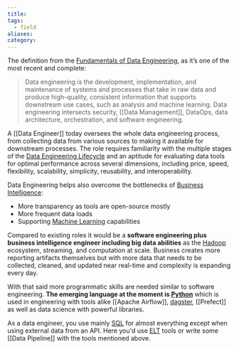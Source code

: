 ```yaml
---
title: 
tags:
  - field
aliases: 
category:
---
```

The definition from the [Fundamentals of Data Engineering](https://www.oreilly.com/library/view/fundamentals-of-data/9781098108298/), as it’s one of the most recent and complete: 

> Data engineering is the development, implementation, and maintenance of systems and processes that take in raw data and produce high-quality, consistent information that supports downstream use cases, such as analysis and machine learning. Data engineering intersects security, [[Data Management]], DataOps, data architecture, orchestration, and software engineering.

A [[Data Engineer]] today oversees the whole data engineering process, from collecting data from various sources to making it available for downstream processes. The role requires familiarity with the multiple stages of the [Data Engineering Lifecycle](Data%20Lifecycle%20Management.md) and an aptitude for evaluating data tools for optimal performance across several dimensions, including price, speed, flexibility, scalability, simplicity, reusability, and interoperability.

Data Engineering helps also overcome the bottlenecks of [Business Intelligence](term/business%20intelligence.md):
- More transparency as tools are open-source mostly
- More frequent data loads
- Supporting [Machine Learning](Machine%20Learning.md) capabilities 

Compared to existing roles it would be a **software engineering plus business intelligence engineer including big data abilities** as the [Hadoop](term/apache%20hadoop.md) ecosystem, streaming, and computation at scale. Business creates more reporting artifacts themselves but with more data that needs to be collected, cleaned, and updated near real-time and complexity is expanding every day.

With that said more programmatic skills are needed similar to software engineering. **The emerging language at the moment is [Python](term/python.md)** which is used in engineering with tools alike [[Apache Airflow]], [dagster](dagster.md), [[Prefect]] as well as data science with powerful libraries.

As a data engineer, you use mainly [SQL](SQL.md) for almost everything except when using external data from an API. Here you'd use [ELT](term/elt.md) tools or write some [[Data Pipeline]] with the tools mentioned above.
